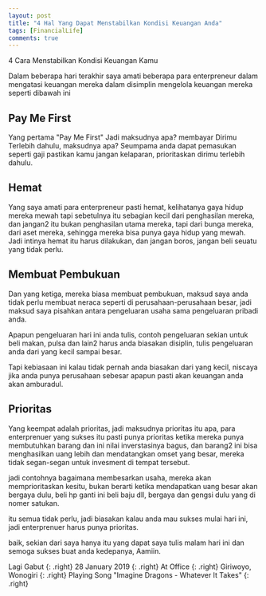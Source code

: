 ```yaml
---
layout: post
title: "4 Hal Yang Dapat Menstabilkan Kondisi Keuangan Anda"
tags: [FinancialLife]
comments: true
---
```

4 Cara Menstabilkan Kondisi Keuangan Kamu

Dalam beberapa hari terakhir saya amati beberapa para enterpreneur dalam mengatasi keuangan mereka
dalam disimplin mengelola keuangan mereka seperti dibawah ini

## Pay Me First

Yang pertama "Pay Me First" Jadi maksudnya apa? membayar Dirimu Terlebih dahulu, maksudnya apa? Seumpama anda dapat pemasukan seperti gaji
pastikan kamu jangan kelaparan, prioritaskan dirimu terlebih dahulu.

## Hemat

Yang saya amati para enterpreneur pasti hemat, kelihatanya gaya hidup mereka mewah tapi sebetulnya itu sebagian kecil
dari penghasilan mereka, dan jangan2 itu bukan penghasilan utama mereka, tapi dari bunga mereka, dari aset mereka, sehingga 
mereka bisa punya gaya hidup yang mewah.
Jadi intinya hemat itu harus dilakukan, dan jangan boros, jangan beli seuatu yang tidak perlu.

## Membuat Pembukuan

Dan yang ketiga, mereka biasa membuat pembukuan, maksud saya anda tidak perlu membuat neraca seperti
di perusahaan-perusahaan besar, jadi maksud saya pisahkan antara pengeluaran usaha sama pengeluaran pribadi anda.

Apapun pengeluaran hari ini anda tulis, contoh pengeluaran sekian untuk beli makan, pulsa dan lain2 harus anda
biasakan disiplin, tulis pengeluaran anda dari yang kecil sampai besar.

Tapi kebiasaan ini kalau tidak pernah anda biasakan dari yang kecil, niscaya jika anda punya perusahaan sebesar apapun
pasti akan keuangan anda akan amburadul.

## Prioritas

Yang keempat adalah prioritas, jadi maksudnya prioritas itu apa, para enterprenuer yang sukses itu pasti punya prioritas
ketika mereka punya membutuhkan barang dan ini nilai inverstasinya bagus, dan barang2 ini bisa menghasilkan uang lebih
dan mendatangkan omset yang besar, mereka tidak segan-segan untuk invesment di tempat tersebut.

jadi contohnya bagaimana membesarkan usaha, mereka akan memprioritaskan kesitu, bukan berarti ketika mendapatkan uang besar
akan bergaya dulu, beli hp ganti ini beli baju dll, bergaya dan gengsi dulu yang di nomer satukan.

itu semua tidak perlu, jadi biasakan kalau anda mau sukses mulai hari ini, jadi enterprenuer harus punya prioritas.

baik, sekian dari saya hanya itu yang dapat saya tulis malam hari ini dan semoga sukses buat anda kedepanya, Aamiin.


Lagi Gabut
{: .right}
28 January 2019
{: .right}
At Office
{: .right}
Giriwoyo, Wonogiri
{: .right}
Playing Song "Imagine Dragons - Whatever It Takes"
{: .right}
